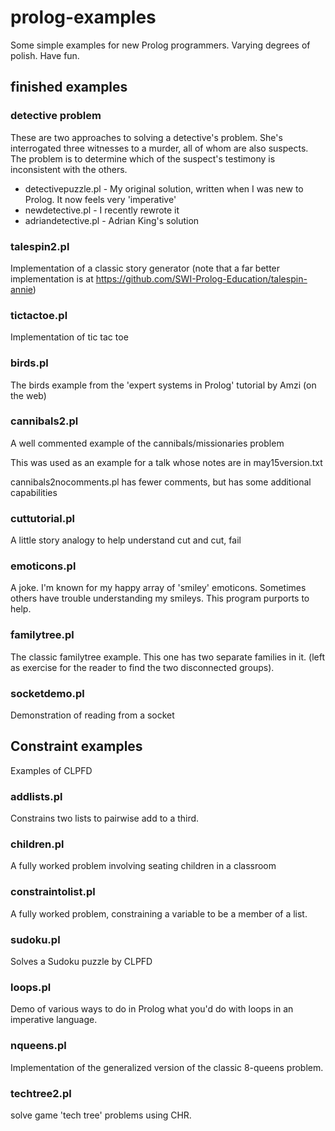 prolog-examples
===============

Some simple examples for new Prolog programmers.
Varying degrees of polish. Have fun.

## finished examples

###  detective problem

These are two approaches to solving a detective's problem.
She's interrogated three witnesses to a murder, all of whom are also suspects.
The problem is to determine which of the suspect's testimony is
inconsistent with the others.

 * detectivepuzzle.pl - My original solution, written when I was new to Prolog.
It now feels very 'imperative'
 * newdetective.pl - I recently rewrote it
 * adriandetective.pl - Adrian King's solution


### talespin2.pl

Implementation of a classic story generator
(note that a far better implementation is at https://github.com/SWI-Prolog-Education/talespin-annie)

### tictactoe.pl

Implementation of tic tac toe

### birds.pl

 The birds example from the 'expert systems in Prolog' tutorial
 by Amzi (on the web)

### cannibals2.pl

 A well commented example of the cannibals/missionaries problem

 This was used as an example for a talk whose notes are in may15version.txt

 cannibals2nocomments.pl has fewer comments, but has some additional capabilities

### cuttutorial.pl

A little story analogy to help understand cut and cut, fail

### emoticons.pl

 A joke. I'm known for my happy array of 'smiley' emoticons. Sometimes others
 have trouble understanding my smileys.  This program purports to help.

### familytree.pl

 The classic familytree example. This one has two separate families in it.
 (left as exercise for the reader to find the two disconnected groups).

### socketdemo.pl

 Demonstration of reading from a socket

## Constraint examples

 Examples of CLPFD

### addlists.pl

 Constrains two lists to pairwise add to a third.

### children.pl

 A fully worked problem involving seating children in a classroom

### constraintolist.pl

 A fully worked problem, constraining a variable to be a member of a list.

### sudoku.pl

 Solves a Sudoku puzzle by CLPFD

### loops.pl

 Demo of various ways to do in Prolog what you'd do with loops in
 an imperative language.

### nqueens.pl
Implementation of the generalized version of the classic 8-queens problem.

### techtree2.pl

solve game 'tech tree' problems using CHR.


